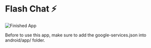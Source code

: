 # Flash Chat ⚡️

![Finished App](https://github.com/londonappbrewery/Images/blob/master/flash_chat_flutter_demo.gif)

Before to use this app, make sure to add the google-services.json into android/app/ folder.